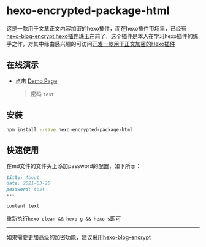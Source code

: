 # hexo-encrypted-package-html

这是一款用于文章正文内容加密的hexo插件，而在hexo插件市场里，已经有[hexo-blog-encrypt hexo插件](https://github.com/D0n9X1n/hexo-blog-encrypt)珠玉在前了，这个插件是本人在学习hexo插件的练手之作，对其中缘由感兴趣的可访问[开发一款用于正文加密的Hexo插件](https://yaoxuanzhi.github.io/news/)

## 在线演示

- 点击 [Demo Page](https://yaoxuanzhi.github.io/about/)
  >密码 `test`

## 安装

```sh
npm install --save hexo-encrypted-package-html
```

## 快速使用

在md文件的文件头上添加password的配置，如下所示：

```md
title: About
date: 2021-03-25
password: test
---

content text
```

重新执行`hexo clean && hexo g && hexo s`即可

---

如果需要更加高级的加密功能，建议采用[hexo-blog-encrypt](https://github.com/D0n9X1n/hexo-blog-encrypt)